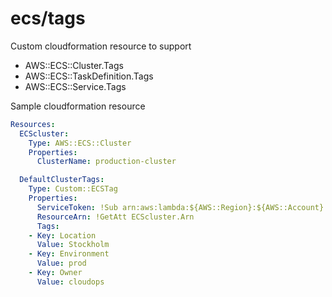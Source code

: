 # ecs/tags
Custom cloudformation resource to support
- AWS::ECS::Cluster.Tags
- AWS::ECS::TaskDefinition.Tags
- AWS::ECS::Service.Tags


Sample cloudformation resource
```yaml
Resources:
  ECScluster:
    Type: AWS::ECS::Cluster
    Properties:
      ClusterName: production-cluster

  DefaultClusterTags:
    Type: Custom::ECSTag
    Properties:
      ServiceToken: !Sub arn:aws:lambda:${AWS::Region}:${AWS::Account}:function:<function-name>
      ResourceArn: !GetAtt ECScluster.Arn
      Tags:
	- Key: Location
	  Value: Stockholm
	- Key: Environment
	  Value: prod
	- Key: Owner
	  Value: cloudops
```

